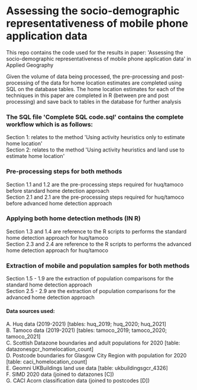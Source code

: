 # Assessing the socio-demographic representativeness of mobile phone application data
This repo contains the code used for the results in paper: 'Assessing the socio-demographic representativeness of mobile phone application data' in Applied Geography

Given the volume of data being processed, the pre-processing and post-processing of the data for home location estimates are completed using SQL on the database tables. The home location estimates for each of the techniques in this paper are completed in R (between pre and post processing) and save back to tables in the database for further analysis

### The SQL file 'Complete SQL code.sql' contains the complete workflow which is as follows:
Section 1: relates to the method 'Using activity heuristics only to estimate home location'<br>
Section 2: relates to the method 'Using activity heuristics and land use to estimate home location'

### Pre-processing steps for both methods
Section 1.1 and 1.2 are the pre-processing steps required for huq/tamoco before standard home detection approach<br>
Section 2.1 and 2.1 are the pre-processing steps required for huq/tamoco before advanced home detection approach

### Applying both home detection methods (IN R)
Section 1.3 and 1.4 are reference to the R scripts to performs the standard home detection approach for huq/tamoco<br>
Section 2.3 and 2.4 are reference to the R scripts to performs the advanced home detection approach for huq/tamoco

### Extraction of mobile and population samples for both methods
Section 1.5 - 1.9 are the extraction of population comparisons for the standard home detection approach<br>
Section 2.5 - 2.9 are the extraction of population comparisons for the advanced home detection approach

#### Data sources used:
A. Huq data (2019-2021) [tables: huq_2019; huq_2020; huq_2021]<br>
B. Tamoco data (2019-2021) [tables: tamoco_2019; tamoco_2020; tamoco_2021]<br>
C. Scottish Datazone boundaries and adult populations for 2020 [table: datazonesgcr_homelocation_count]<br>
D. Postcode boundaries for Glasgow City Region with population for 2020 [table: caci_homelocation_count]<br>
E. Geomni UKBuildings land use data [table: ukbuildingsgcr_4326]<br>
F. SIMD 2020 data (joined to datazones [C])<br>
G. CACI Acorn classification data (joined to postcodes [D])
